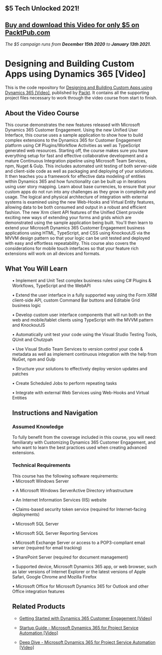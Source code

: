 ## $5 Tech Unlocked 2021!
[Buy and download this Video for only $5 on PacktPub.com](https://www.packtpub.com/product/designing-and-building-custom-apps-using-dynamics-365-video/9781788390613)
-----
*The $5 campaign         runs from __December 15th 2020__ to __January 13th 2021.__*

# Designing and Building Custom Apps using Dynamics 365 [Video]
This is the code repository for [Designing and Building Custom Apps using Dynamics 365 [Video]](https://www.packtpub.com/application-development/design-and-build-custom-app-using-dynamics-365-video?utm_source=github&utm_medium=repository&utm_campaign=9781788390613), published by [Packt](https://www.packtpub.com/?utm_source=github). It contains all the supporting project files necessary to work through the video course from start to finish.
## About the Video Course
This course demonstrates the new features released with Microsoft Dynamics 365 Customer Engagement. Using the new Unified User Interface, this course uses a sample application to show how to build complex extensions to the Dynamics 365 for Customer Engagement platform using C# Plugins/Workflow Activities as well as TypeScript generated web resources. 
Starting off, the course makes sure you have everything setup for fast and effective collaborative development and a mature Continuous Integration pipeline using Microsoft Team Services, npm, Nuget & Gulp. This includes automated unit testing of both server-side and client-side code as well as packaging and deploying of your solutions.
It then teaches you a framework for effective data modeling of entities within Dynamics 365 and how functionality can be built up in iterations using user story mapping. 
Learn about base currencies, to ensure that your custom apps do not run into any challenges as they grow in complexity and usage. The logical and physical architecture of integration with external systems is examined using the new Web-Hooks and Virtual Entity features, allowing data to be both consumed and output in a robust and efficient fashion.
The new Xrm client API features of the Unified Client provide exciting new ways of extending your forms and grids which are demonstrated using the sample application being built. 
You'll then learn to extend your Microsoft Dynamics 365 Customer Engagement business applications using HTML, TypeScript, and CSS using KnockoutJS via the MVVM design pattern so that your logic can be unit tested and deployed with easy and effortless repeatability. This course also covers the considerations for mobile touch interfaces so that your feature rich extensions will work on all devices and formats.



<H2>What You Will Learn</H2>
<DIV class=book-info-will-learn-text>
<UL>
•	Implement and Unit Test complex business rules using C# Plugins & Workflows, TypeScript and the WebAPI
  
•	Extend the user interface in a fully supported way using the Form XRM client-side API, custom Command Bar buttons and Editable Grid business logic

•	Develop custom user interface components that will run both on the web and mobile/tablet clients using TypeScript with the MVVM pattern and KnockoutJS

•	Automatically unit test your code using the Visual Studio Testing Tools, QUnit and Chutzpah

•	Use Visual Studio Team Services to version control your code & metadata as well as implement continuous integration with the help from NuGet, npm and Gulp

•	Structure your solutions to effectively deploy version updates and patches

•	Create Scheduled Jobs to perform repeating tasks

•	Integrate with external Web Services using Web-Hooks and Virtual Entities


## Instructions and Navigation
### Assumed Knowledge
To fully benefit from the coverage included in this course, you will need:<br/>
familiaraty with Customizing Dynamics 365 Customer Engagement, and who want to learn the best practices used when creating advanced extensions.
### Technical Requirements
This course has the following software requirements:<br/>
•	Microsoft Windows Server

•	A Microsoft Windows ServerActive Directory infrastructure

•	An Internet Information Services (IIS) website

•	Claims-based security token service (required for Internet-facing deployments)

•	Microsoft SQL Server

•	Microsoft SQL Server Reporting Services

•	Microsoft Exchange Server or access to a POP3-compliant email server (required for email tracking)

•	SharePoint Server (required for document management)

•	Supported device, Microsoft Dynamics 365 app, or web browser, such as later versions of Internet Explorer or the latest versions of Apple Safari, Google Chrome and Mozilla Firefox

•	Microsoft Office for Microsoft Dynamics 365 for Outlook and other Office integration features



## Related Products
* [Getting Started with Dynamics 365 Customer Engagement [Video]](https://www.packtpub.com/game-development/getting-started-dynamics-365-customer-engagement-video?utm_source=github&utm_medium=repository&utm_campaign=9781788292887)

* [Startup Guide - Microsoft Dynamics 365 for Project Service Automation [Video]](https://www.packtpub.com/business/startup-guide-microsoft-dynamics-365-project-service-automation-video?utm_source=github&utm_medium=repository&utm_campaign=9781788395823)

* [Deep Dive - Microsoft Dynamics 365 for Project Service Automation [Video]](https://www.packtpub.com/business/deep-dive-microsoft-dynamics-365-project-service-automation-video-0?utm_source=github&utm_medium=repository&utm_campaign=9781788398565)


